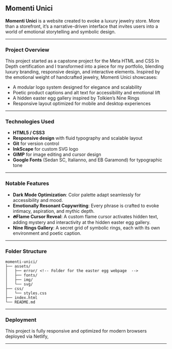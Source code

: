 ## Momenti Unici

**Momenti Unici** is a website created to evoke a luxury jewelry store. More than a storefront, it’s a narrative-driven interface that invites users into a world of emotional storytelling and symbolic design.

---

### Project Overview

This project started as a capstone project for the Meta HTML and CSS In Depth certification and I transformed into a piece for my portfolio, blending luxury branding, responsive design, and interactive elements. Inspired by the emotional weight of handcrafted jewelry, Momenti Unici showcases:

- A modular logo system designed for elegance and scalability
- Poetic product captions and alt text for accessibility and emotional lift
- A hidden easter egg gallery inspired by Tolkien’s Nine Rings <!-- Click on the © at the bottom -->
- Responsive layout optimized for mobile and desktop experiences

---

### Technologies Used

- **HTML5 / CSS3**
- **Responsive design** with fluid typography and scalable layout
- **Git** for version control
- **InkScape** for custom SVG logo
- **GIMP** for image editing and cursor design
- **Google Fonts** (Sedan SC, Italianno, and EB Garamond) for typographic tone
---

###  Notable Features

- **Dark Mode Optimization**: Color palette adapt seamlessly for accessibility and mood.
- **Emotionally Resonant Copywriting**: Every phrase is crafted to evoke intimacy, aspiration, and mythic depth.
- **🔥Flame Cursor Reveal**: A custom flame cursor activates hidden text, adding mystery and interactivity at the hidden easter egg gallery.
- **Nine Rings Gallery**: A secret grid of symbolic rings, each with its own environment and poetic caption.

---

### Folder Structure

```
momenti-unici/
├── assets/
│   ├── error/ <!-- Folder for the easter egg webpage  -->
│   ├── fonts/
│   ├── img/
│   └── svg/
├── css/
│   └── styles.css
├── index.html
└── README.md
```
---

### Deployment

This project is fully responsive and optimized for modern browsers deployed via Netlify,

---

